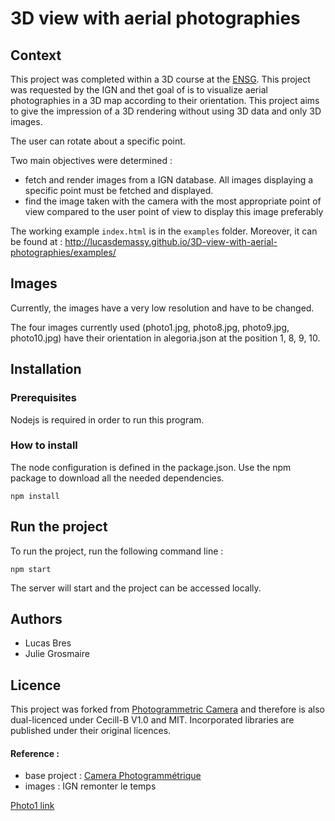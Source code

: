 
# 3D view with aerial photographies

## Context
This project was completed within a 3D course at the [ENSG](http://www.ensg.eu/). This project was requested by the IGN and thet goal of is to visualize aerial photographies in a 3D map according to their orientation. This project aims to give the impression of a 3D rendering without using 3D data and only 3D images.

The user can rotate about a specific point.

Two main objectives were determined :
- fetch and render images from a IGN database. All images displaying a specific point must be fetched and displayed.
- find the image taken with the camera with the most appropriate point of view compared to the user point of view to display this image preferably

The working example `index.html` is in the `examples` folder. Moreover, it can be found at :  http://lucasdemassy.github.io/3D-view-with-aerial-photographies/examples/ 

## Images
Currently, the images have a very low resolution and have to be changed.

The four images currently used (photo1.jpg, photo8.jpg, photo9.jpg, photo10.jpg) have their orientation in alegoria.json at the position 1, 8, 9, 10.

## Installation

### Prerequisites
Nodejs is required in order to run this program.

### How to install
The node configuration is defined in the package.json. Use the npm package to download all the needed dependencies.
```
npm install
```

## Run the project
To run the project, run the following command line :
```
npm start
```
The server will start and the project can be accessed locally. 

## Authors
- Lucas Bres 
- Julie Grosmaire

## Licence
This project was forked from [Photogrammetric Camera](https://github.com/itownsResearch/photogrammetric-camera) and therefore is also dual-licenced under Cecill-B V1.0 and MIT. Incorporated libraries are published under their original licences.

#### Reference :
- base project : [Camera Photogrammétrique](https://github.com/itownsResearch/photogrammetric-camera)
- images : IGN remonter le temps


[Photo1 link](https://wxs.ign.fr/02eikbvn4qqd6y1g5iiiq8fi/iipsrv.fcgi?FIF=DEMAT.PVA/2314-1701/IGNF_PVA_1-0__1960-09__C2314-1701_1960_CDP1575_0044.jp2&WID=1000&CVT=JPEG)
